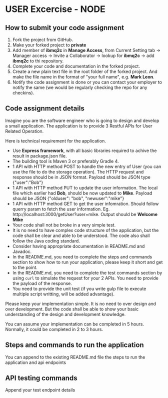 # USER Excercise - NODE

## How to submit your code assignment

1. Fork the project from GitHub.
2. Make your forked project to **private** 
3. Add member of **ibmq2c** in **Manage Access**,  from Current Setting tab -> Manager access -> Invite a Collaborator -> lookup for **ibmq2c** -> add  **ibmq2c** to thi repository.
4. Complete your code and documentation in the forked project.
5. Create a new plain text file in the root folder of the forked project. And make the file name in the format of "your full name", e.g. **Mark Leon**.
6. Notify the code assignment is done or you can contact your employer to notify the same (we would be regularly checking the repo for any checkins).

## Code assignment details

Imagine you are the software engineer who is going to design and develop a small application. The application is to provide 3 Restful APIs for User Related Operation.

Here is technical requirement for the application.

- Use **Express framework**, with all basic libraries required to achive the result in package.json file.
- The building tool is Maven 3 or preferably Gradle 4.
- 1 API with HTTP method POST to handle the new entry of User (you can use the file to do the storage operation). The HTTP request and response should be in JSON format. Payload should be JSON type {"user":"Bob"}
- 1 API with HTTP method PUT to update the user information. The local file which earlier had **Bob**, should be now updated to **Mike**. Payload should be JSON {"olduser": "bob", "newuser":"mike"}
- 1 API with HTTP method GET to get the user infomration. Should follow querry param to fetch the user information. Eg. http://localhost:3000/getUser?user=mike. Output should be **Welcome Mike**
- Your code shall not be broke in a very simple test.
- It is no need to have complex code structure of the application, but the code shall be clear and able to be understood. The code also shall follow the Java coding standard.
- Consider having appropriate documentation in README.md and Javadoc.
- In the README.md, you need to complete the steps and commands section to show how to run your application, please keep it short and get to the point.
- In the README.md, you need to complete the test commands section by using `curl` to simulate the request for your 2 APIs. You need to provide the payload of the response.
- You need to provide the unit test (if you write gulp file to execute multiple script writting, will be added advantage).

Please keep your implementation simple. It is no need to over design and over development. But the code shall be able to show your basic understanding of the design and development knowledge.

You can assume your implementation can be completed in 5 hours. Normally, it could be completed in 2 to 3 hours.

## Steps and commands to run the application

You can append to the existing README.md file the steps to run the application and api endpoints

## API testing commands

Append your test endpoint details
